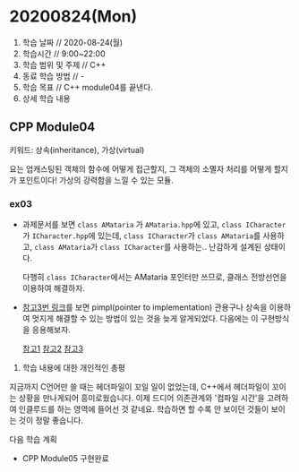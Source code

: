 # 20200824\(Mon\)

1. 학습 날짜 // 2020-08-24\(월\)
2. 학습시간 // 9:00~22:00
3. 학습 범위 및 주제 // C++
4. 동료 학습 방법 // -
5. 학습 목표 // C++ module04를 끝낸다.
6. 상세 학습 내용

## CPP Module04

키워드: 상속\(inheritance\), 가상\(virtual\)

요는 업캐스팅된 객체의 함수에 어떻게 접근할지, 그 객체의 소멸자 처리를 어떻게 할지가 포인트이다! 가상의 강력함을 느낄 수 있는 모듈.

### ex03

* 과제문서를 보면 `class AMataria` 가 `AMataria.hpp`에 있고, `class ICharacter`가 `ICharacter.hpp`에 있는데, `class ICharacter`가 `class AMataria`를 사용하고, `class AMataria`가 `class ICharacter`를 사용하는.. 난감하게 설계된 상태이다. 

  다행히 `class ICharacter`에서는 AMataria 포인터만 쓰므로, 클래스 전방선언을 이용하여 해결하자.

* [참고3번 링크](https://postgame.tistory.com/33)를 보면 pimpl\(pointer to implementation\) 관용구나 상속을 이용하여 멋지게 해결할 수 있는 방법이 있는 것을 늦게 알게되었다. 다음에는 이 구현방식을 응용해보자.

  [참고1](https://jrabbit.tistory.com/35) [참고2](https://gpgstudy.com/forum/viewtopic.php?t=23724) [참고3](https://postgame.tistory.com/33)

1. 학습 내용에 대한 개인적인 총평 

지금까지 C언어만 쓸 때는 헤더파일이 꼬일 일이 없었는데, C++에서 헤더파일이 꼬이는 상황을 만나게되어 흥미로웠습니다. 이제 드디어 의존관계와 '컴파일 시간'을 고려하여 인클루드를 하는 영역에 들어선 것 같네요. 학습하면 할 수록 안 보이던 것들이 보이는 것이 정말 좋습니다.

다음 학습 계획

* CPP Module05 구현완료

